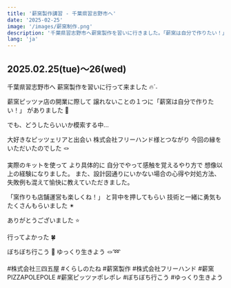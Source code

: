 ```yaml
---
title: '薪窯製作講習 - 千葉県習志野市へ'
date: '2025-02-25'
image: '/images/薪窯制作.png'
description: '千葉県習志野市へ薪窯製作を習いに行きました。「薪窯は自分で作りたい！」という想いから始まった学び。株式会社フリーハンド様との出会いと貴重な経験。'
lang: 'ja'
---
```


## 2025.02.25(tue)〜26(wed)

千葉県習志野市へ
薪窯製作を習いに行って来ました 🔥ˊ˗

薪窯ピッツァ店の開業に際して
譲れないことの１つに「薪窯は自分で作りたい！」
がありました 🌿

でも、どうしたらいいか模索する中…

大好きなピッツェリアと出会い
株式会社フリーハンド様とつながり
今回の縁をいただいたのでした 🪢

実際のキットを使って
より具体的に
自分でやって感触を覚えるやり方で
想像以上の経験になりました。
また、設計図通りにいかない場合の心得や対処方法、
失敗例も混えて愉快に教えていただきました。︎

「窯作りも店舗運営も楽しくね！」
と背中を押してもらい
技術と一緒に勇気もたくさんもらいました ✴︎

ありがとうございました ⭐️

行ってよかった 🍀

ぼちぼち行こう 👣
ゆっくり生きよう 🪢➿

#株式会社三四五屋 #くらしのたね #薪窯製作 #株式会社フリーハンド #薪窯PIZZAPOLEPOLE #薪窯ピッツァポレポレ #ぼちぼち行こう #ゆっくり生きよう
